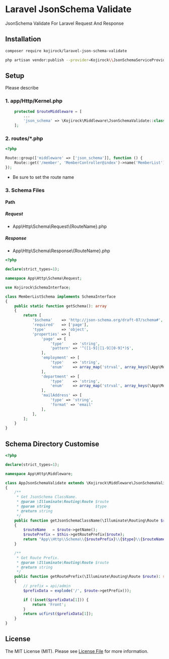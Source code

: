 # Laravel JsonSchema Validate


JsonSchema Validate For Laravel Request And Response 

## Installation

```bash
composer require kojirock/laravel-json-schema-validate
```

```bash
php artisan vendor:publish --provider=Kojirock\\JsonSchemaServiceProvider
```

## Setup

Please describe

### 1. app/Http/Kernel.php

```php
    protected $routeMiddleware = [
        ...
        'json_schema' => \Kojirock\Middleware\JsonSchemaValidate::class,
    ];
```

### 2. routes/*.php

```php
<?php

Route::group(['middleware' => ['json_schema']], function () {
    Route::get('/member', 'MemberController@index')->name('MemberList');
});
```

* Be sure to set the route name

### 3. Schema Files

#### Path

##### Request

* App\Http\Schema\Request\\{RouteName}.php

##### Response

* App\Http\Schema\Response\\{RouteName}.php 

```php
<?php

declare(strict_types=1);

namespace App\Http\Schema\Request;

use Kojirock\SchemaInterface;

class MemberListSchema implements SchemaInterface
{
    public static function getSchema(): array
    {
        return [
            '$schema'    => 'http://json-schema.org/draft-07/schema#',
            'required'   => ['page'],
            'type'       => 'object',
            'properties' => [
                'page' => [
                    'type'    => 'string',
                    'pattern' => '^([1-9]|[1-9][0-9]*)$',
                ],
                'employment' => [
                    'type'    => 'string',
                    'enum'    => array_map('strval', array_keys(\App\Models\Member::EMPLOYMENT_LIST)),
                ],
                'department' => [
                    'type'    => 'string',
                    'enum'    => array_map('strval', array_keys(\App\Models\Member::DEPARTMENT_LIST)),
                ],
                'mailAddress' => [
                    'type' => 'string',
                    'format' => 'email'
                ],
            ],
        ];
    }
}

```


## Schema Directory Customise

```php
<?php

declare(strict_types=1);

namespace App\Http\Middleware;

class AppJsonSchemaValidate extends \Kojirock\Middleware\JsonSchemaValidate
{
    /**
     * Get JsonSchema ClassName.
     * @param \Illuminate\Routing\Route $route
     * @param string                    $type
     * @return string
     */
    public function getJsonSchemaClassName(\Illuminate\Routing\Route $route, string $type): string
    {
        $routeName   = $route->getName();
        $routePrefix = $this->getRoutePrefix($route);
        return "App\\Http\\Schema\\{$routePrefix}\\{$type}\\{$routeName}Schema";
    }

    /**
     * Get Route Prefix.
     * @param \Illuminate\Routing\Route $route
     * @return string
     */
    public function getRoutePrefix(\Illuminate\Routing\Route $route): string
    {
        // prefix = api/admin
        $prefixData = explode('/', $route->getPrefix());

        if (!isset($prefixData[1])) {
            return 'Front';
        }
        return ucfirst($prefixData[1]);
    }
}

```




## License

The MIT License (MIT). Please see [License File](LICENSE) for more information.
